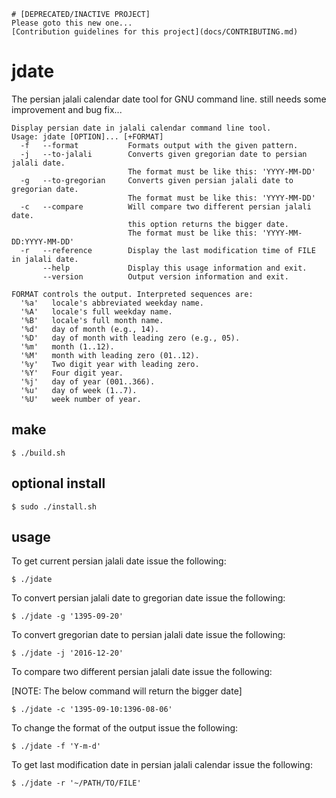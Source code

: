 ```
# [DEPRECATED/INACTIVE PROJECT]
Please goto this new one...
[Contribution guidelines for this project](docs/CONTRIBUTING.md)
```

# jdate
The persian jalali calendar date tool for GNU command line. still needs some improvement and bug fix...

```
Display persian date in jalali calendar command line tool.
Usage: jdate [OPTION]... [+FORMAT]
  -f   --format           Formats output with the given pattern.
  -j   --to-jalali        Converts given gregorian date to persian jalali date.
                          The format must be like this: 'YYYY-MM-DD'
  -g   --to-gregorian     Converts given persian jalali date to gregorian date.
                          The format must be like this: 'YYYY-MM-DD'
  -c   --compare          Will compare two different persian jalali date.
                          this option returns the bigger date.
                          The format must be like this: 'YYYY-MM-DD:YYYY-MM-DD'
  -r   --reference        Display the last modification time of FILE in jalali date.
       --help             Display this usage information and exit.
       --version          Output version information and exit.
       
FORMAT controls the output. Interpreted sequences are:
  '%a'   locale's abbreviated weekday name.
  '%A'   locale's full weekday name.
  '%B'   locale's full month name.
  '%d'   day of month (e.g., 14).
  '%D'   day of month with leading zero (e.g., 05).
  '%m'   month (1..12).
  '%M'   month with leading zero (01..12).
  '%y'   Two digit year with leading zero.
  '%Y'   Four digit year.
  '%j'   day of year (001..366).
  '%u'   day of week (1..7).
  '%U'   week number of year.
```
## make

```
$ ./build.sh
```

## optional install

```
$ sudo ./install.sh
```

## usage
To get current persian jalali date issue the following:
```
$ ./jdate 
```

To convert persian jalali date to gregorian date issue the following:
```
$ ./jdate -g '1395-09-20'
```

To convert gregorian date to persian jalali date issue the following:
```
$ ./jdate -j '2016-12-20'
```

To compare two different persian jalali date issue the following:

[NOTE: The below command will return the bigger date]
```
$ ./jdate -c '1395-09-10:1396-08-06'
```

To change the format of the output issue the following:
```
$ ./jdate -f 'Y-m-d'
```

To get last modification date in persian jalali calendar issue the following:
```
$ ./jdate -r '~/PATH/TO/FILE'
```
